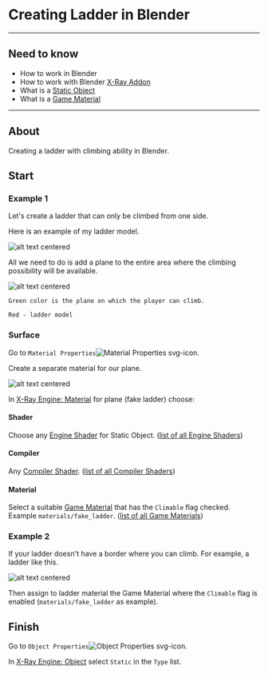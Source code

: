 # Creating Ladder in Blender

___

## Need to know

- How to work in Blender
- How to work with Blender [X-Ray Addon](../../modding-tools/blender/blender-x-ray-addon-summary.md)
- What is a [Static Object](../../glossary/glossary.html#static-object)
- What is a [Game Material](../../glossary/glossary.html#game-material)

___

## About

Creating a ladder with climbing ability in Blender.

## Start

### Example 1

Let's create a ladder that can only be climbed from one side.

Here is an example of my ladder model.

![alt text centered](assets/images/creating-ladder-in-blender-model-example-1.png)

All we need to do is add a plane to the entire area where the climbing possibility will be available.

![alt text centered](assets/images/creating-ladder-in-blender-plane.png)

```admonish note
Green color is the plane on which the player can climb.

Red - ladder model
```

### Surface

Go to `Material Properties`![Material Properties svg-icon](../../assets/icons/blender/material.svg).

Create a separate material for our plane.

![alt text centered](assets/images/creating-ladder-in-blender-material.png)

In [X-Ray Engine: Material](../../modding-tools/blender/addon-panels/panel-material.md) for plane (fake ladder) choose:

#### Shader

Choose any [Engine Shader](../../glossary/glossary.html#engine-shader) for Static Object. ([list of all Engine Shaders](../../reference/shaders/shaders-list/engine-shaders-list.md))

#### Compiler

Any [Compiler Shader](../../glossary/glossary.html#compiler-shader). ([list of all Compiler Shaders](../../reference/shaders/shaders-list/compiler-shaders-list.md))

#### Material

Select a suitable [Game Material](../../glossary/glossary.html#game-material) that has the `Climable` flag checked. Example `materials/fake_ladder`. ([list of all Game Materials](../../reference/materials/materials-list.md))

### Example 2

If your ladder doesn't have a border where you can climb. For example, a ladder like this.

![alt text centered](assets/images/creating-ladder-in-blender-example-2.png)

Then assign to ladder material the Game Material where the `Climable` flag is enabled (`materials/fake_ladder` as example).

## Finish

Go to `Object Properties`![Object Properties svg-icon](../../assets/icons/blender/object-data.svg).

In [X-Ray Engine: Object](../../modding-tools/blender/addon-panels/panel-object.md) select `Static` in the `Type` list.
